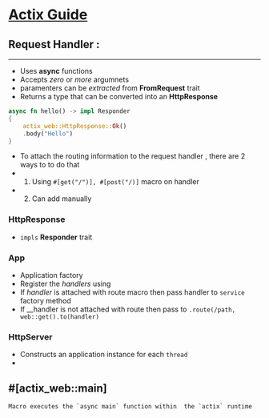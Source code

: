 # [Actix Guide](https://actix.rs/docs/getting-started/)

## Request Handler :
---
* Uses **async** functions
* Accepts *zero* or *more* argumnets
* paramenters can be *extracted* from **FromRequest** trait
* Returns a type that can be converted into an **HttpResponse**

```rust
async fn hello() -> impl Responder
{
    actix_web::HttpResponse::Ok()
    .body("Hello")
}

```
* To attach the routing information to the request handler , there are 2 ways to to do that
* 1) Using `#[get("/")], #[post("/)]` macro on handler
* 2) Can add manually

### HttpResponse
* `impls` **Responder** trait

### App
* Application factory
* Register the *handlers* using
* If _handler_ is attached with route macro then pass handler to `service` factory method
* If __handler is not attached with route then pass to `.route(/path, web::get().to(handler)` 
### HttpServer

* Constructs an application instance for each `thread`
* 


## #[actix_web::main]
    Macro executes the `async main` function within  the `actix` runtime

    
